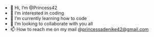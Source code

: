 - 👋 Hi, I’m @Princess42
- 👀 I’m interested in coding
- 🌱 I’m currently learning how to code
- 💞️ I’m looking to collaborate with you all 
- 📫 How to reach me on my mail @princessadenike42@gmail.com 

<!---
Princess42/Princess42 is a ✨ special ✨ repository because its `README.md` (this file) appears on your GitHub profile.
You can click the Preview link to take a look at your changes.
--->
